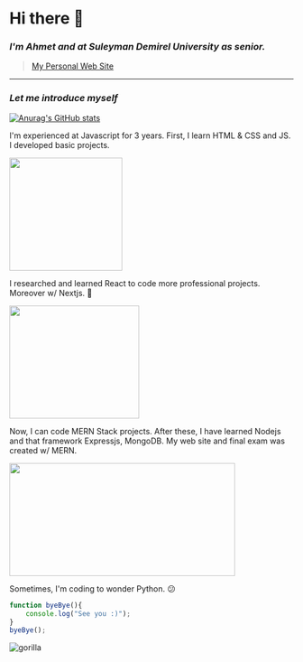 # Hi there 👋

### *I'm Ahmet and at Suleyman Demirel University as senior.*
> [My Personal Web Site](https://ahmetz.com)
---
### **_Let me introduce myself_**

[![Anurag's GitHub stats](https://github-readme-stats.vercel.app/api?username=AhmetOzdemir34)](https://github.com/anuraghazra/github-readme-stats)

I'm experienced at Javascript for 3 years. First, I learn HTML & CSS and JS. I developed basic projects.

<img src="https://upload.wikimedia.org/wikipedia/commons/thumb/9/99/Unofficial_JavaScript_logo_2.svg/1024px-Unofficial_JavaScript_logo_2.svg.png" width=200 height=200/>

I researched and learned React to code more professional projects. Moreover w/ Nextjs. 🤠

<img src="https://upload.wikimedia.org/wikipedia/commons/thumb/4/47/React.svg/1200px-React.svg.png" width=230 height=200/>

Now, I can code MERN Stack projects. After these, I have learned Nodejs and that framework Expressjs, MongoDB. My web site and final exam was created w/ MERN.

<img src="https://blog.hyperiondev.com/wp-content/uploads/2018/09/Blog-Article-MERN-Stack.jpg" width=400 height=200/>

Sometimes, I'm coding to wonder Python. 😕

```javascript
function byeBye(){
    console.log("See you :)");
}
byeBye();
```

![gorilla](https://c.tenor.com/FAS_-m0OwbcAAAAd/programmer-code.gif)
<!--
**AhmetOzdemir34/AhmetOzdemir34** is a ✨ _special_ ✨ repository because its `README.md` (this file) appears on your GitHub profile.

Here are some ideas to get you started:

- 🔭 I’m currently working on ...
- 🌱 I’m currently learning ...
- 👯 I’m looking to collaborate on ...
- 🤔 I’m looking for help with ...
- 💬 Ask me about ...
- 📫 How to reach me: ...
- 😄 Pronouns: ...
- ⚡ Fun fact: ...
-->

